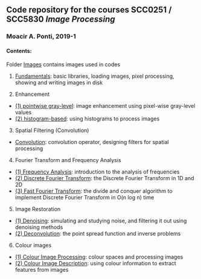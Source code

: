 ## Code repository for the courses SCC0251 / SCC5830 *Image Processing*
### Moacir A. Ponti, 2019-1

#### Contents:
Folder [Images](./images) contains images used in codes

1. [Fundamentals](./01_fundamentals.ipynb): basic libraries, loading images, pixel processing, showing and writing images in disk

2. Enhancement
- [(1) pointwise gray-level](./02_enhancement-pixel.ipynb): image enhancement using pixel-wise gray-level values
- [(2) histogram-based](./02b_enhancement-histogram.ipynb): using histograms to process images

3. Spatial Filtering (Convolution)
- [Convolution](./03_filtering.ipynb): convolution operator, designing filters for spatial processing

4. Fourier Transform and Frequency Analysis
- [(1) Frequency Analysis](./04a_frequency_analysis.ipynb): introduction to the analysis of frequencies
- [(2) Discrete Fourier Transform](./04b_fourier_transform.ipynb): the Discrete Fourier Transform in 1D and 2D
- [(3) Fast Fourier Transform](./04c_fourier_transform_fft.ipynb): the divide and conquer algorithm to implement Discrete Fourier Transform in O(n log n) time

5. Image Restoration 
- [(1) Denoising](./05a_restoration_noise.ipynb): simulating and studying noise, and filtering it out using denoising methods
- [(2) Deconvolution](./05b_restoration_deconvolution.ipynb): the point spread function and inverse problems

6. Colour images
- [(1) Colour Image Processing](./06a_colour_processing.ipynb): colour spaces and processing images
- [(2) Colour Image Description](./06b_colour_description.ipynb): using colour information to extract features from images 





